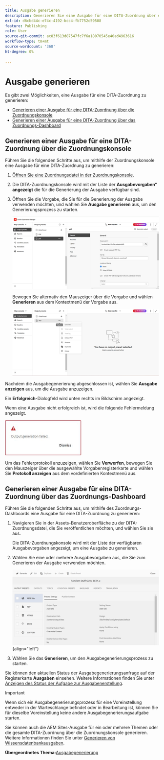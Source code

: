 ```yaml
---
title: Ausgabe generieren
description: Generieren Sie eine Ausgabe für eine DITA-Zuordnung über die Zuordnungskonsole und das Zuordnungs-Dashboard in AEM Guides.
exl-id: d6cbd44c-e74c-4192-bcc4-fb7752c59508
feature: Publishing
role: User
source-git-commit: ac83f613d87547fc7f6a18070545e40ad4963616
workflow-type: tm+mt
source-wordcount: '368'
ht-degree: 0%

---
```


# Ausgabe generieren

Es gibt zwei Möglichkeiten, eine Ausgabe für eine DITA-Zuordnung zu generieren:

- [Generieren einer Ausgabe für eine DITA-Zuordnung über die Zuordnungskonsole](#generate-output-for-a-dita-map-from-the-map-console)
- [Generieren einer Ausgabe für eine DITA-Zuordnung über das Zuordnungs-Dashboard](#generate-output-for-a-dita-map-from-the-map-dashboard)

## Generieren einer Ausgabe für eine DITA-Zuordnung über die Zuordnungskonsole

Führen Sie die folgenden Schritte aus, um mithilfe der Zuordnungskonsole eine Ausgabe für eine DITA-Zuordnung zu generieren:

1. [Öffnen Sie eine Zuordnungsdatei in der Zuordnungskonsole](./open-files-map-console.md).
2. Die DITA-Zuordnungskonsole wird mit der Liste der **Ausgabevorgaben“ angezeigt** die für die Generierung der Ausgabe verfügbar sind.

3. Öffnen Sie die Vorgabe, die Sie für die Generierung der Ausgabe verwenden möchten, und wählen Sie **Ausgabe generieren** aus, um den Generierungsprozess zu starten.

   <img src="images/generate-output-pdf.png" alt="Registerkarte Metadaten" width="600">

   Bewegen Sie alternativ den Mauszeiger über die Vorgabe und wählen **Generieren** aus dem Kontextmenü der Vorgabe aus.


   <img src="images/generate-preset-map-console.png" alt="Registerkarte Metadaten" width="600">

Nachdem die Ausgabegenerierung abgeschlossen ist, wählen Sie **Ausgabe anzeigen** aus, um die Ausgabe anzuzeigen.

Ein **Erfolgreich**-Dialogfeld wird unten rechts im Bildschirm angezeigt.

Wenn eine Ausgabe nicht erfolgreich ist, wird die folgende Fehlermeldung angezeigt.

<img src="images/error-log.png" alt="Fehlerprotokoll" width="250">

Um das Fehlerprotokoll anzuzeigen, wählen Sie **Verwerfen**, bewegen Sie den Mauszeiger über die ausgewählte Vorgabenregisterkarte und wählen Sie **Protokoll anzeigen** aus dem vordefinierten Kontextmenü aus.

## Generieren einer Ausgabe für eine DITA-Zuordnung über das Zuordnungs-Dashboard

Führen Sie die folgenden Schritte aus, um mithilfe des Zuordnungs-Dashboards eine Ausgabe für eine DITA-Zuordnung zu generieren:

1. Navigieren Sie in der Assets-Benutzeroberfläche zu der DITA-Zuordnungsdatei, die Sie veröffentlichen möchten, und wählen Sie sie aus.

   Die DITA-Zuordnungskonsole wird mit der Liste der verfügbaren Ausgabevorgaben angezeigt, um eine Ausgabe zu generieren.

1. Wählen Sie eine oder mehrere Ausgabevorgaben aus, die Sie zum Generieren der Ausgabe verwenden möchten.

   ![](images/generate-multiple-outputs-uuid.png){align="left"}

1. Wählen Sie das **Generieren**, um den Ausgabegenerierungsprozess zu starten.


Sie können den aktuellen Status der Ausgabegenerierungsanfrage auf der Registerkarte **Ausgaben** einsehen. Weitere Informationen finden Sie unter [Anzeigen des Status der Aufgabe zur Ausgabenerstellung](./generate-output-manage-process.md#view-the-status-of-the-output-generation-task).

>[!IMPORTANT]
>
> Wenn sich ein Ausgabegenerierungsprozess für eine Voreinstellung entweder in der Warteschlange befindet oder in Bearbeitung ist, können Sie für dieselbe Voreinstellung keine andere Ausgabegenerierungsaufgabe starten.

Sie können auch die AEM Sites-Ausgabe für ein oder mehrere Themen oder die gesamte DITA-Zuordnung über die Zuordnungskonsole generieren. Weitere Informationen finden Sie unter [Generieren von Wissensdatenbankausgaben](web-editor-article-publishing.md#id218CK0U019I).




**Übergeordnetes Thema:**&#x200B;[ Ausgabegenerierung](generate-output.md)
